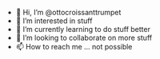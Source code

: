- 👋 Hi, I’m @ottocroissanttrumpet
- 👀 I’m interested in stuff
- 🌱 I’m currently learning to do stuff better
- 💞️ I’m looking to collaborate on more stuff
- 📫 How to reach me ... not possible

<!---
ottocroissanttrumpet/ottocroissanttrumpet is a ✨ special ✨ repository because its `README.md` (this file) appears on your GitHub profile.
You can click the Preview link to take a look at your changes.
--->
